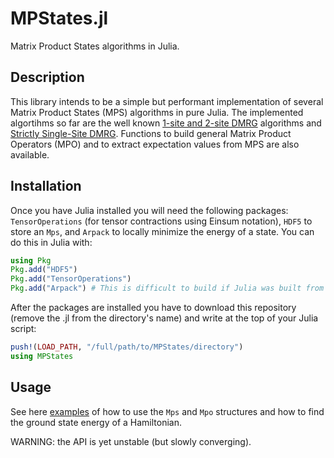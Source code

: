 # MPStates.jl
Matrix Product States algorithms in Julia.

## Description
This library intends to be a simple but performant implementation of several Matrix Product States (MPS) algorithms in pure Julia.  The implemented algortihms so far are the well known [1-site and 2-site DMRG](https://arxiv.org/abs/1008.3477) algorithms and [Strictly Single-Site DMRG](https://arxiv.org/abs/1501.05504). Functions to build general Matrix Product Operators (MPO) and to extract expectation values from MPS are also available.

## Installation
Once you have Julia installed you will need the following packages: `TensorOperations` (for tensor contractions using Einsum notation), `HDF5` to store an `Mps`, and `Arpack` to locally minimize the energy of a state. You can do this in Julia with:
```julia
using Pkg
Pkg.add("HDF5")
Pkg.add("TensorOperations")
Pkg.add("Arpack") # This is difficult to build if Julia was built from source using MKL.
```

After the packages are installed you have to download this repository (remove the .jl from the directory's name) and write at the top of your Julia script: 
```julia
push!(LOAD_PATH, "/full/path/to/MPStates/directory")
using MPStates
```

## Usage
See here [examples](https://github.com/alvarorga/MPStates.jl/tree/master/examples) of how to use the `Mps` and `Mpo` structures and how to find the ground state energy of a Hamiltonian.

WARNING: the API is yet unstable (but slowly converging).
